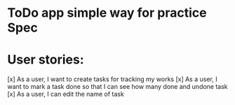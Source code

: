 # ToDo app simple way for practice Spec


# User stories:
[x] As a user, I want to create tasks for tracking my works
[x] As a user, I want to mark a task done so that I can see how many done and undone task
[x] As a user, I can edit the name of task

